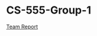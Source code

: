 # CS-555-Group-1

[Team Report](https://stevens0-my.sharepoint.com/:x:/g/personal/mcorwin1_stevens_edu/EaLwX8rCPLlCnyryzbPlBjsBl47arZRQRC4aSj4MU-FyWA?e=cQoaVh)
